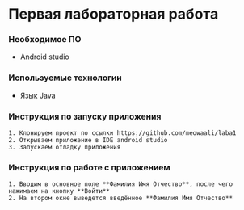 
# Первая лабораторная работа




### Необходимое ПО

* Android studio

### Используемые технологии

* Язык Java
### Инструкция по запуску приложения

    1. Клонируем проект по ссылки https://github.com/meowaali/laba1
    2. Открываем приложение в IDE android studio
    3. Запускаем отладку приложения
    
### Инструкция по работе с приложением

    1. Вводим в основное поле **Фамилия Имя Отчество**, после чего нажимаем на кнопку **Войти**
    2. На втором окне выведется введённое **Фамилия Имя Отчество**
